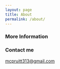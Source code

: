 ```yaml
---
layout: page
title: About
permalink: /about/
---
```


### More Information

### Contact me

[mcpruitt313@gmail.com](mailto:mcpruitt313@gmail.com)
